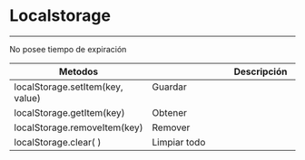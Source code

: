 # Localstorage
---
No posee tiempo de expiración

| Metodos                 | Descripción                                |
| -----------             | -----------                                |
| localStorage.setItem(key, value)           | Guardar &nbsp;&nbsp;&nbsp;&nbsp;&nbsp;&nbsp;&nbsp;&nbsp;&nbsp;&nbsp;&nbsp;&nbsp;&nbsp;&nbsp;&nbsp;&nbsp;&nbsp;&nbsp;&nbsp;&nbsp;&nbsp;&nbsp;&nbsp;&nbsp;&nbsp;&nbsp;&nbsp;&nbsp;&nbsp;&nbsp;&nbsp;&nbsp;&nbsp;&nbsp;&nbsp;&nbsp;&nbsp;&nbsp;&nbsp;&nbsp;&nbsp;&nbsp;&nbsp;&nbsp;&nbsp;&nbsp;&nbsp;&nbsp;&nbsp;&nbsp;&nbsp;&nbsp;&nbsp;&nbsp;&nbsp;&nbsp;&nbsp;&nbsp;&nbsp;&nbsp;&nbsp;&nbsp;&nbsp;&nbsp;&nbsp;&nbsp;&nbsp;&nbsp;&nbsp;&nbsp;&nbsp;&nbsp;&nbsp;&nbsp;&nbsp;&nbsp;&nbsp;&nbsp;&nbsp;&nbsp;&nbsp;&nbsp;&nbsp;&nbsp;&nbsp;&nbsp;&nbsp;&nbsp;&nbsp;|
| localStorage.getItem(key)            | Obtener                       |
| localStorage.removeItem(key)          | Remover                      |
| localStorage.clear( )            | Limpiar todo                      |

